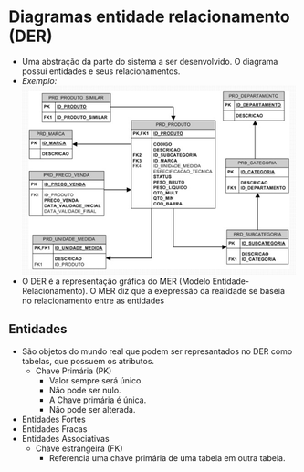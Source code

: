 # Diagramas entidade relacionamento (DER)
- Uma abstração da parte do sistema a ser desenvolvido. O diagrama possui entidades e seus relacionamentos.
- *Exemplo:*
![alt text](image.png)
- O DER é a representação gráfica do MER (Modelo Entidade-Relacionamento). O MER diz que a exepressão da realidade se baseia no relacionamento entre as entidades 

## Entidades
- São objetos do mundo real que podem ser represantados no DER como tabelas, que possuem os atributos. 
    - Chave Primária (PK)
        - Valor sempre será único.
        - Não pode ser nulo.
        - A Chave primária é única.
        - Não pode ser alterada.
- Entidades Fortes
- Entidades Fracas
- Entidades Associativas
    - Chave estrangeira (FK)
        - Referencia uma chave primária de uma tabela em outra tabela.
